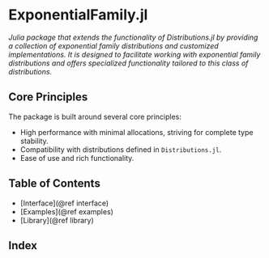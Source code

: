 # ExponentialFamily.jl

*Julia package that extends the functionality of Distributions.jl by providing a collection of exponential family distributions and customized implementations. It is designed to facilitate working with exponential family distributions and offers specialized functionality tailored to this class of distributions.*

## Core Principles

The package is built around several core principles:

- High performance with minimal allocations, striving for complete type stability.
- Compatibility with distributions defined in `Distributions.jl`.
- Ease of use and rich functionality.

## Table of Contents

* [Interface](@ref interface)
* [Examples](@ref examples)
* [Library](@ref library)

## Index

```@index
```
